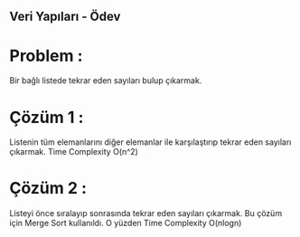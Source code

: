 ## Veri Yapıları - Ödev

# Problem : 
Bir bağlı listede tekrar eden sayıları bulup çıkarmak.

# Çözüm 1 : 
Listenin tüm elemanlarını diğer elemanlar ile karşılaştırıp tekrar eden sayıları çıkarmak. Time Complexity O(n^2)

# Çözüm 2 : 
Listeyi önce sıralayıp sonrasında tekrar eden sayıları çıkarmak. Bu çözüm için Merge Sort kullanıldı. O yüzden Time Complexity O(nlogn)
